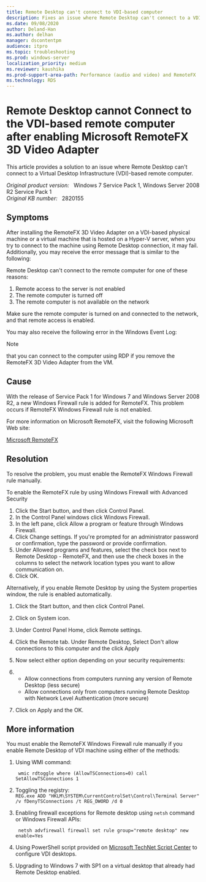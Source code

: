 ```yaml
---
title: Remote Desktop can't connect to VDI-based computer
description: Fixes an issue where Remote Desktop can't connect to a VDI-based remote computer.
ms.date: 09/08/2020
author: Deland-Han
ms.author: delhan
manager: dscontentpm
audience: itpro
ms.topic: troubleshooting
ms.prod: windows-server
localization_priority: medium
ms.reviewer: kaushika
ms.prod-support-area-path: Performance (audio and video) and RemoteFX
ms.technology: RDS
---
```

# Remote Desktop cannot Connect to the VDI-based remote computer after enabling Microsoft RemoteFX 3D Video Adapter

This article provides a solution to an issue where Remote Desktop can't connect to a Virtual Desktop Infrastructure (VDI)-based remote computer.

_Original product version:_ &nbsp; Windows 7 Service Pack 1, Windows Server 2008 R2 Service Pack 1  
_Original KB number:_ &nbsp; 2820155

## Symptoms

After installing the RemoteFX 3D Video Adapter on a VDI-based physical machine or a virtual machine that is hosted on a Hyper-V server, when you try to connect to the machine using Remote Desktop connection, it may fail. Additionally, you may receive the error message that is similar to the following:

Remote Desktop can't connect to the remote computer for one of these reasons:

1. Remote access to the server is not enabled
2. The remote computer is turned off
3. The remote computer is not available on the network

Make sure the remote computer is turned on and connected to the network, and that remote access is enabled.

You may also receive the following error in the Windows Event Log:

> [!NOTE]
> that you can connect to the computer using RDP if you remove the RemoteFX 3D Video Adapter from the VM.

## Cause

With the release of Service Pack 1 for Windows 7 and Windows Server 2008 R2, a new Windows Firewall rule is added for RemoteFX. This problem occurs if RemoteFX Windows Firewall rule is not enabled.

For more information on Microsoft RemoteFX, visit the following Microsoft Web site:

[Microsoft RemoteFX](https://technet.microsoft.com/library/ff817578%28v=ws.10%29.aspx) 

## Resolution

To resolve the problem, you must enable the RemoteFX Windows Firewall rule manually.

To enable the RemoteFX rule by using Windows Firewall with Advanced Security

1. Click the Start button, and then click Control Panel.
2. In the Control Panel windows click Windows Firewall.
3. In the left pane, click Allow a program or feature through Windows Firewall.
4. Click Change settings. If you're prompted for an administrator password or confirmation, type the password or provide confirmation.
5. Under Allowed programs and features, select the check box next to Remote Desktop - RemoteFX, and then use the check boxes in the columns to select the network location types you want to allow communication on.
6. Click OK.

Alternatively, if you enable Remote Desktop by using the System properties window, the rule is enabled automatically.

1. Click the Start button, and then click Control Panel.
2. Click on System  icon.
3. Under Control Panel Home, click Remote settings.
4. Click the Remote tab. Under Remote Desktop, Select Don't allow connections to this computer and the click Apply  
5. Now select either option depending on your security requirements:
6.
   - Allow connections from computers running any version of Remote Desktop (less secure)
   - Allow connections only from computers running Remote Desktop with Network Level Authentication (more secure)  

7. Click on Apply and the OK.

## More information

You must enable the RemoteFX Windows Firewall rule manually if you enable Remote Desktop of VDI machine using either of the methods:

1. Using WMI command:  

    ```console
     wmic rdtoggle where (AllowTSConnections=0) call SetAllowTSConnections 1  
    ```

2. Toggling the registry:  
     `REG.exe ADD "HKLM\SYSTEM\CurrentControlSet\Control\Terminal Server" /v fDenyTSConnections /t REG_DWORD /d 0`  
3. Enabling firewall exceptions for Remote desktop using `netsh`  command or Windows Firewall APIs:  

    ```console
     netsh advfirewall firewall set rule group="remote desktop" new enable=Yes  
    ```

4. Using PowerShell script provided on [Microsoft TechNet Script Center](https://go.microsoft.com/fwlink/?linkid=184804) to configure VDI desktops.
5. Upgrading to Windows 7 with SP1 on a virtual desktop that already had Remote Desktop enabled.
